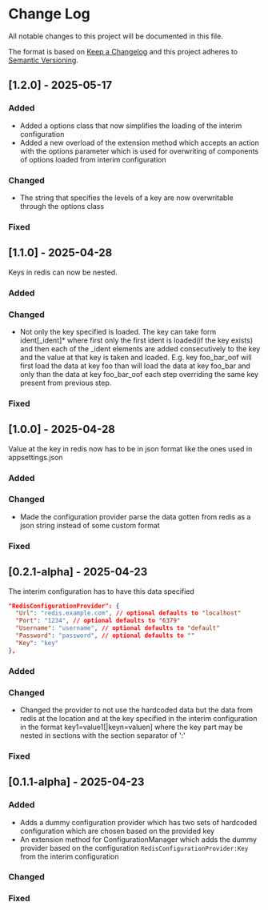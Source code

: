 # Change Log
All notable changes to this project will be documented in this file.
 
The format is based on [Keep a Changelog](http://keepachangelog.com/)
and this project adheres to [Semantic Versioning](http://semver.org/).

## [1.2.0] - 2025-05-17

### Added
- Added a options class that now simplifies the loading of the interim configuration
- Added a new overload of the extension method which accepts an action with the options parameter which is used for overwriting of components of options loaded from interim configuration

### Changed
- The string that specifies the levels of a key are now overwritable through the options class

### Fixed


## [1.1.0] - 2025-04-28
Keys in redis can now be nested.

### Added

### Changed
- Not only the key specified is loaded. The key can take form ident[_ident]* where first only the first ident is loaded(if the key exists) and then each of the _ident elements are added consecutively to the key and the value at that key is taken and loaded. E.g. key foo_bar_oof will first load the data at key foo than will load the data at key foo_bar and only than the data at key foo_bar_oof each step overriding the same key present from previous step.

### Fixed

## [1.0.0] - 2025-04-28
Value at the key in redis now has to be in json format like the ones used in appsettings.json

### Added

### Changed
- Made the configuration provider parse the data gotten from redis as a json string instead of some custom format

### Fixed

## [0.2.1-alpha] - 2025-04-23
The interim configuration has to have this data specified
```json
"RedisConfigurationProvider": {
  "Url": "redis.example.com", // optional defaults to "localhost"
  "Port": "1234", // optional defaults to "6379"
  "Username": "username", // optional defaults to "default"
  "Password": "password", // optional defaults to ""
  "Key": "key"
},
```

### Added

### Changed
- Changed the provider to not use the hardcoded data but the data from redis at the location and at the key specified in the interim configuration in the format key1=value1[|keyn=valuen] where the key part may be nested in sections with the section separator of ':'

### Fixed

## [0.1.1-alpha] - 2025-04-23
 
### Added
- Adds a dummy configuration provider which has two sets of hardcoded configuration which are chosen based on the provided key
- An extension method for ConfigurationManager which adds the dummy provider based on the configuration ```RedisConfigurationProvider:Key``` from the interim configuration

### Changed
 
### Fixed
 
